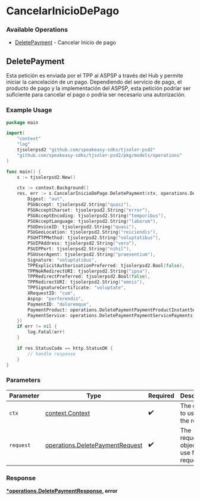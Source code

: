 # CancelarInicioDePago

### Available Operations

* [DeletePayment](#deletepayment) - Cancelar Inicio de pago

## DeletePayment

Esta petición es enviada por el TPP al ASPSP a través del Hub y permite iniciar la cancelación de un pago. Dependiendo del servicio de pago, el producto de pago y la implementación del ASPSP, esta petición podríar ser suficiente para cancelar el pago o podría ser necesario una autorización.

### Example Usage

```go
package main

import(
	"context"
	"log"
	tjsolerpsd2 "github.com/speakeasy-sdks/tjsoler-psd2"
	"github.com/speakeasy-sdks/tjsoler-psd2/pkg/models/operations"
)

func main() {
    s := tjsolerpsd2.New()

    ctx := context.Background()
    res, err := s.CancelarInicioDePago.DeletePayment(ctx, operations.DeletePaymentRequest{
        Digest: "aut",
        PSUAccept: tjsolerpsd2.String("quasi"),
        PSUAcceptCharset: tjsolerpsd2.String("error"),
        PSUAcceptEncoding: tjsolerpsd2.String("temporibus"),
        PSUAcceptLanguage: tjsolerpsd2.String("laborum"),
        PSUDeviceID: tjsolerpsd2.String("quasi"),
        PSUGeoLocation: tjsolerpsd2.String("reiciendis"),
        PSUHTTPMethod: tjsolerpsd2.String("voluptatibus"),
        PSUIPAddress: tjsolerpsd2.String("vero"),
        PSUIPPort: tjsolerpsd2.String("nihil"),
        PSUUserAgent: tjsolerpsd2.String("praesentium"),
        Signature: "voluptatibus",
        TPPExplicitAuthorisationPreferred: tjsolerpsd2.Bool(false),
        TPPNokRedirectURI: tjsolerpsd2.String("ipsa"),
        TPPRedirectPreferred: tjsolerpsd2.Bool(false),
        TPPRedirectURI: tjsolerpsd2.String("omnis"),
        TPPSignatureCertificate: "voluptate",
        XRequestID: "cum",
        Aspsp: "perferendis",
        PaymentID: "doloremque",
        PaymentProduct: operations.DeletePaymentPaymentProductInstantSepaCreditTransfers,
        PaymentService: operations.DeletePaymentPaymentServicePayments,
    })
    if err != nil {
        log.Fatal(err)
    }

    if res.StatusCode == http.StatusOK {
        // handle response
    }
}
```

### Parameters

| Parameter                                                                          | Type                                                                               | Required                                                                           | Description                                                                        |
| ---------------------------------------------------------------------------------- | ---------------------------------------------------------------------------------- | ---------------------------------------------------------------------------------- | ---------------------------------------------------------------------------------- |
| `ctx`                                                                              | [context.Context](https://pkg.go.dev/context#Context)                              | :heavy_check_mark:                                                                 | The context to use for the request.                                                |
| `request`                                                                          | [operations.DeletePaymentRequest](../../models/operations/deletepaymentrequest.md) | :heavy_check_mark:                                                                 | The request object to use for the request.                                         |


### Response

**[*operations.DeletePaymentResponse](../../models/operations/deletepaymentresponse.md), error**

